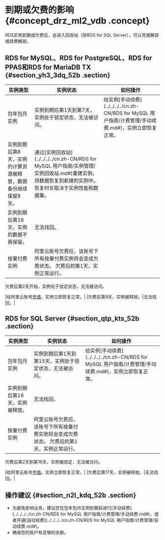 # 到期或欠费的影响 {#concept_drz_ml2_vdb .concept}

RDS实例到期或欠费后，会进入回收站（除RDS for SQL Server），可以充值解锁或续费解锁。

## RDS for MySQL、RDS for PostgreSQL、RDS for PPAS和RDS for MariaDB TX {#section_yh3_3dq_52b .section}

|实例类型|实例状态|如何操作|
|----|----|----|
|包年包月实例|实例到期后第1天到第7天，实例处于锁定状态，无法被访问。|给实例[手动续费](../../../../cn.zh-CN/RDS for MySQL 用户指南/计费管理/手动续费.md#)，实例立即恢复正常。|
|实例到期后第8天，实例的计算资源被释放，数据备份继续保留8天。|通过[实例回收站](../../../../cn.zh-CN/RDS for MySQL 用户指南/实例管理/实例回收站.md#)重建实例，将数据恢复到新建的实例中。恢复时长取决于实例性能和数据量。|
|实例到期后第16天，实例的数据不再保留。|无法找回。|
|按量付费实例|阿里云账号欠费后，该账号下所有按量付费实例将会变成欠费状态。 欠费后的第1天，实例正常运行。

 欠费后第2天开始，实例处于锁定状态，无法被访问。

 |给阿里云账号[充值](https://expense.console.aliyun.com/#/account/recharge/alipay)，实例立即恢复正常。|
|欠费后第9天，实例被释放。|无法找回。|

## RDS for SQL Server {#section_qtp_kts_52b .section}

|实例类型|实例状态|如何操作|
|----|----|----|
|包年包月实例|实例到期后第1天到第15天，实例处于锁定状态，无法被访问。|给实例[手动续费](../../../../cn.zh-CN/RDS for MySQL 用户指南/计费管理/手动续费.md#)，实例立即恢复正常。|
|实例到期后第16天，实例被释放。|无法找回。|
|按量付费实例|阿里云账号欠费后，该账号下所有按量付费实例将会变成欠费状态。 欠费后的第1天，实例正常运行。

 欠费后第2天到第16天，实例被锁定，无法被访问。

 |给阿里云账号[充值](https://expense.console.aliyun.com/#/account/recharge/alipay)，实例立即恢复正常。|
|欠费后第17天，实例被释放。|无法找回。|

## 操作建议 {#section_n2l_kdq_52b .section}

-   为避免影响业务，建议您在包年包月实例到期前进行[手动续费](../../../../cn.zh-CN/RDS for MySQL 用户指南/计费管理/手动续费.md#)，或者开通[自动续费](../../../../cn.zh-CN/RDS for MySQL 用户指南/计费管理/自动续费.md#)。
-   确保您的账户有足够的余额。

